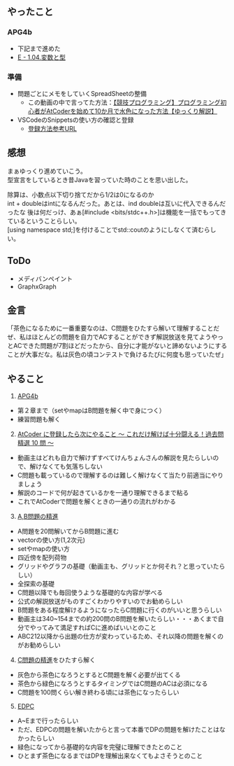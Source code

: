 ## やったこと

### APG4b

- 下記まで進めた
- [E - 1.04.変数と型](https://atcoder.jp/contests/apg4b/tasks/APG4b_e)

### 準備

- 問題ごとにメモをしていくSpreadSheetの整備
  - この動画の中で言ってた方法：[【競技プログラミング】プログラミング初心者がAtCoderを始めて10か月で水色になった方法【ゆっくり解説】](https://www.youtube.com/watch?v=eOUXJ_KP9xg)
- VSCodeのSnippetsの使い方の確認と登録
  - [登録方法参考URL](https://qiita.com/12345/items/97ba616d530b4f692c97)

## 感想

まぁゆっくり進めていこう。\
型宣言をしているとき昔Javaを習っていた時のことを思い出した。

除算は、小数点以下切り捨てだから1/2は0になるのか\
int + doubleはintになるんだった。あとは、ind doubleは互いに代入できるんだったな
後は何だっけ、あぁ[#include <bits/stdc++.h>]は機能を一括でもってきているということらしい。\
[using namespace std;]を付けることでstd::coutのようにしなくて済むらしい。

## ToDo
- メディバンペイント
- GraphxGraph

## 金言
「茶色になるために一番重要なのは、C問題をひたすら解いて理解することだぜ、私はほとんどの問題を自力でACすることができず解説放送を見てようやっとACできた問題が7割ほどだったから、自分に才能がないと諦めないようにすることが大事だな。私は灰色の頃コンテストで負けるたびに何度も思っていたぜ」

## やること
1. [APG4b](https://atcoder.jp/contests/APG4b)
  - 第２章まで（setやmapはB問題を解く中で身につく）
  - 練習問題も解く
2. [AtCoder に登録したら次にやること ～ これだけ解けば十分闘える！過去問精選 10 問 ～](https://qiita.com/drken/items/fd4e5e3630d0f5859067)
  - 動画主はどれも自力で解けずすべてけんちょんさんの解説を見たらしいので、解けなくても気落ちしない
  - C問題も載っているので理解するのは難しく解けなくて当たり前適当にやりましょう
  - 解説のコードで何が起きているかを一通り理解できるまで粘る
  - これでAtCoderで問題を解くときの一通りの流れがわかる
3. [A,B問題の精進](https://kenkoooo.com/atcoder/#/table/)
  - A問題を20問解いてからB問題に進む
  - vectorの使い方(1,2次元)
  - setやmapの使い方
  - 四近傍を配列荷物
  - グリッドやグラフの基礎（動画主も、グリッドとか何それ？と思っていたらしい）
  - 全探索の基礎
  - C問題以降でも毎回使うような基礎的な内容が学べる
  - 公式の解説放送がものすごくわかりやすいのでお勧めらしい
  - B問題をある程度解けるようになったらC問題に行くのがいいと思うらしい
  - 動画主は340~154までの約200問のB問題を解いたらしい・・・あくまで自分でやってみて満足すればCに進めばいいとのこと
  - ABC212以降から出題の仕方が変わっているため、それ以降の問題を解くのがお勧めらしい
4. [C問題の精進](https://kenkoooo.com/atcoder/#/table/)をひたすら解く
  - 灰色から茶色になろうとするとC問題を解く必要が出てくる
  - 茶色から緑色になろうとするタイミングではC問題のACは必須になる
  - C問題を100問くらい解き終わる頃には茶色になったらしい
5. [EDPC](https://atcoder.jp/contests/dp/tasks)
  - A~Eまで行ったらしい
  - ただ、EDPCの問題を解いたからと言って本番でDPの問題を解けたことはなかったらしい
  - 緑色になってから基礎的な内容を完璧に理解できたとのこと
  - ひとまず茶色になるまではDPを理解出来なくてもよさそうとのこと
